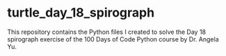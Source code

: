 # turtle_day_18_spirograph
This repository contains the Python files I created to solve the Day 18 spirograph exercise of the 100 Days of Code Python course by Dr. Angela Yu.

